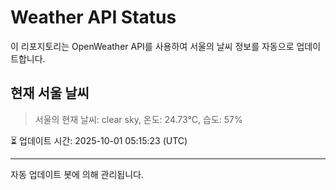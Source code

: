 
# Weather API Status

이 리포지토리는 OpenWeather API를 사용하여 서울의 날씨 정보를 자동으로 업데이트합니다.

## 현재 서울 날씨
> 서울의 현재 날씨: clear sky, 온도: 24.73°C, 습도: 57%

⏳ 업데이트 시간: 2025-10-01 05:15:23 (UTC)

---
자동 업데이트 봇에 의해 관리됩니다.
